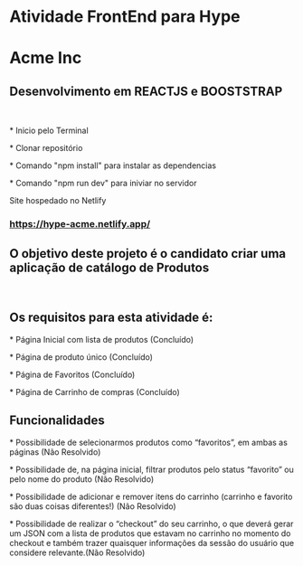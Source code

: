 # Atividade FrontEnd para Hype
 
 <h1>Acme Inc</h1>
 
 <h2>Desenvolvimento em REACTJS e BOOSTSTRAP</h2><br/>
 <p>* Inicio pelo Terminal</p>
 <p>* Clonar repositório</p>
 <p>* Comando "npm install" para instalar as dependencias </p>
 <p>* Comando "npm run dev" para iniviar no servidor</p>
 <p>Site hospedado no Netlify</p>
 <h3><a href="https://hype-acme.netlify.app/">https://hype-acme.netlify.app/</a></h3>
 
 
 <h2>O objetivo deste projeto é o candidato criar uma aplicação de catálogo de Produtos</h2><br/>
 <h2>Os requisitos para esta atividade é: </h5>
 <p>* Página Inicial com lista de produtos (Concluído)</p>
 <p>* Página de produto único (Concluído)</p>
 <p>* Página de Favoritos (Concluído)</p>
 <p>* Página de Carrinho de compras (Concluído)</p>
 
 <h2>Funcionalidades</h2>
 <p>* Possibilidade de selecionarmos produtos como “favoritos”, em ambas as páginas (Não Resolvido) </p>
 <p>* Possibilidade de, na página inicial, filtrar produtos pelo status “favorito” ou pelo nome do produto (Não Resolvido)</p>
 <p>* Possibilidade de adicionar e remover itens do carrinho (carrinho e favorito são duas coisas diferentes!) (Não Resolvido)</p>
 <p>* Possibilidade de realizar o “checkout” do seu carrinho, o que deverá gerar um JSON com a lista de produtos que estavam no carrinho no momento do checkout e também trazer quaisquer informações da sessão do usuário que considere relevante.(Não Resolvido)</p>
 
 
 

 
 
 
 
